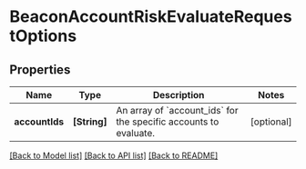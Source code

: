 # BeaconAccountRiskEvaluateRequestOptions

## Properties
Name | Type | Description | Notes
------------ | ------------- | ------------- | -------------
**accountIds** | **[String]** | An array of &#x60;account_ids&#x60; for the specific accounts to evaluate. | [optional] 

[[Back to Model list]](../README.md#documentation-for-models) [[Back to API list]](../README.md#documentation-for-api-endpoints) [[Back to README]](../README.md)


